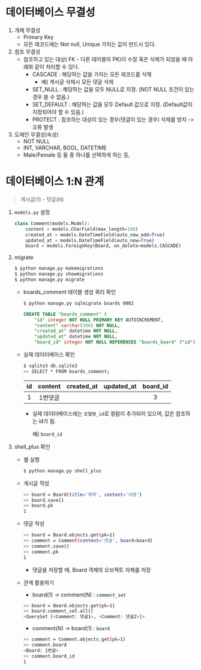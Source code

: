 # 데이터베이스 무결성

1. 개체 무결성
   * Primary Key
   * 모든 레코드에는 Not null, Unique 가지는 값이 반드시 있다.
2. 참조 무결성
   * 참조하고 있는 대상( FK - 다른 테이블의 PK)이 수정 혹은 삭제가 되었을 때 아래와 같이 처리할 수 있다.
     * CASCADE : 해당하는 값을 가지는 모든 레코드를 삭제
       * 예) 게시글 삭제시 모든 댓글 삭제
     * SET_NULL : 해당하는 값을 모두 NULL로 지정. (NOT NULL 조건이 있는 경우 쓸 수 없음.)
     * SET_DEFAULT : 해당하는 값을 모두 Default 값으로 지정. (Default값이 지정되어야 할 수 있음.)
     * PROTECT : 참조하는 대상이 있는 경우(댓글이 있는 경우) 삭제를 방지 -> 오류 발생
3. 도메인 무결성(속성)
   * NOT NULL
   * INT, VARCHAR, BOOL, DATETIME
   * Male/Female 등 둘 중 하나를 선택하게 하는 등, 



# 데이터베이스 1:N 관계

> 게시글(1) - 댓글(N)

1. `models.py` 설정

   ``` python
   class Comment(models.Model):
       content = models.CharField(max_length=100)
       created_at = models.DateTimeField(auto_now_add=True)
       updated_at = models.DateTimeField(auto_now=True)
       board = models.ForeignKey(Board, on_delete=models.CASCADE) 
   ```

2. migrate

   ``` bash
   $ python manage.py makemigrations
   $ python manage.py showmigrations
   $ python manage.py migrate
   ```

   * boards_comment 테이블 생성 쿼리 확인

     ``` bash
     $ python manage.py sqlmigrate boards 0002
     ```

     ``` sql
     CREATE TABLE "boards_comment" (
         "id" integer NOT NULL PRIMARY KEY AUTOINCREMENT, 
         "content" varchar(100) NOT NULL, 
         "created_at" datetime NOT NULL, 
         "updated_at" datetime NOT NULL, 
         "board_id" integer NOT NULL REFERENCES "boards_board" ("id") DEFERRABLE INITIALLY DEFERRED);
     ```

   * 실제 데이터베이스 확인

     ``` bash
     $ sqlite3 db.sqlite3
     >> SELECT * FROM boards_comment;
     ```

     |  id  | content | created_at | updated_at | board_id |
     | :--: | :-----: | :--------: | :--------: | :------: |
     |  1   | 1번댓글 |            |            |    3     |

     * 실제 데이터베이스에는 `모델명_id`로 컬럼이 추가되어 있으며, 값은 참조하는 id가 됨.

       예) `board_id`

3. shell_plus 확인

   * 쉘 실행

     ``` bash
     $ python manage.py shell_plus
     ```

   * 게시글 작성

     ``` bash
     >> board = Board(title='제목', content='내용')
     >> board.save()
     >> board.pk
     1
     ```

   * 댓글 작성

     ``` bash
     >> board = Board.objects.get(pk=1)
     >> comment = Comment(content='댓글', board=board)
     >> comment.save()
     >> comment.pk
     1
     ```

     * 댓글을 저장할 때, Board 객체의 오브젝트 자체를 저장

   * 관계 활용하기

     * board(1) -> comment(N) : `comment_set`

     ``` bash
     >> board = Board.objects.get(pk=1)
     >> board.comment_set.all()
     <QuerySet [<Comment: 댓글1>, <Comment: 댓글2>]>
     ```

     * comment(N) -> board(1) : `board`

     ``` bash
     >> comment = Comment.objects.get(pk=1)
     >> comment.board
     <Board: 1번글>
     >> comment.board_id
     1
     ```

     